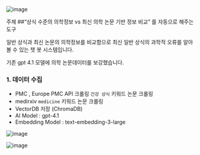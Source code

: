 ![image](https://github.com/user-attachments/assets/6432728a-f8d6-44f5-a814-0c22aadc302b)

주제
##“상식 수준의 의학정보 vs 최신 의학 논문 기반 정보 비교” 를 자동으로 해주는 도구

일반 상식과 최신 논문의 의학정보를 비교함으로 최신 일반 상식의 과학적 오류를 알아 볼 수 있는 챗 봇 시스템입니다.

기존 gpt 4.1 모델에 의학 논문데이터를 보강했습니다.

### 1. 데이터 수집
- PMC , Europe PMC API 크롤링 `건강 상식` 키워드 논문 크롤링
- medirxiv `medicine` 키워드 논문 크롤링
- VectorDB 저장 (ChromaDB)
- AI Model : gpt-4.1
- Embedding Model : text-embedding-3-large

![image](https://github.com/user-attachments/assets/8361f1dd-c0b5-4cd2-ba96-27e5fe9b9714)

![image](https://github.com/user-attachments/assets/405fa90a-910e-48d3-8009-a5736d553923)
